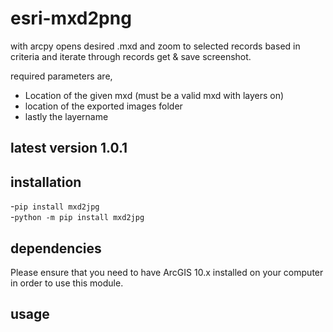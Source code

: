 # esri-mxd2png
with arcpy opens desired .mxd and zoom to selected records based in criteria and  iterate through records get &amp; save screenshot.

required parameters are,
* Location of the given mxd (must be a valid mxd with layers on)
* location of the exported images folder
* lastly the layername

## latest version 1.0.1

## installation
-```pip install mxd2jpg``` <br>
-```python -m pip install mxd2jpg ```

## dependencies
Please ensure that you need to have ArcGIS 10.x installed on your computer in order to use this module.

## usage
